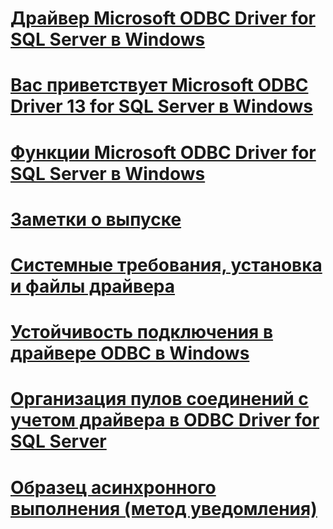 # [Драйвер Microsoft ODBC Driver for SQL Server в Windows](microsoft-odbc-driver-for-sql-server-on-windows.md)
# [Вас приветствует Microsoft ODBC Driver 13 for SQL Server в Windows](welcome-to-the-microsoft-odbc-driver-13-for-sql-server-on-windows.md)
# [Функции Microsoft ODBC Driver for SQL Server в Windows](features-of-the-microsoft-odbc-driver-for-sql-server-on-windows.md)

# [Заметки о выпуске](release-notes.md)
# [Системные требования, установка и файлы драйвера](system-requirements-installation-and-driver-files.md)

# [Устойчивость подключения в драйвере ODBC в Windows](connection-resiliency-in-the-windows-odbc-driver.md)
# [Организация пулов соединений с учетом драйвера в ODBC Driver for SQL Server](driver-aware-connection-pooling-in-the-odbc-driver-for-sql-server.md)

# [Образец асинхронного выполнения (метод уведомления)](asynchronous-execution-notification-method-sample.md)
